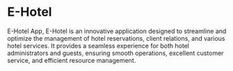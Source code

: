 # E-Hotel
E-Hotel App, E-Hotel is an innovative application designed to streamline and optimize the management of hotel reservations, client relations, and various hotel services. It provides a seamless experience for both hotel administrators and guests, ensuring smooth operations, excellent customer service, and efficient resource management.

